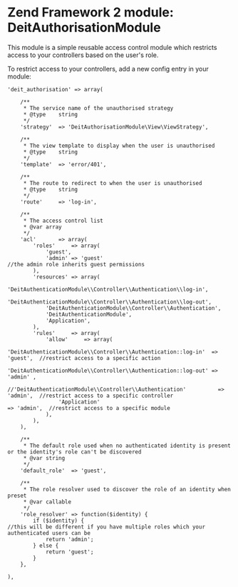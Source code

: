 
# Zend Framework 2 module: DeitAuthorisationModule #

This module is a simple reusable access control module which restricts access to 
your controllers based on the user's role.

To restrict access to your controllers, add a new config entry in your module:

	'deit_authorisation' => array(

		/**
		 * The service name of the unauthorised strategy
		 * @type    string
		 */
		'strategy'  => 'DeitAuthorisationModule\View\ViewStrategy',

		/**
		 * The view template to display when the user is unauthorised
		 * @type    string
		 */
		'template'  => 'error/401',

		/**
		 * The route to redirect to when the user is unauthorised
		 * @type    string
		 */
		'route'     => 'log-in',

		/**
		 * The access control list
		 * @var array
		 */
		'acl'       => array(
			'roles'     => array(
				'guest',
				'admin' => 'guest'                                              //the admin role inherits guest permissions
			),
			'resources' => array(
				'DeitAuthenticationModule\\Controller\\Authentication\\log-in',
				'DeitAuthenticationModule\\Controller\\Authentication\\log-out',
				'DeitAuthenticationModule\\Controller\\Authentication',
				'DeitAuthenticationModule',
				'Application',
			),
			'rules'     => array(
				'allow'     => array(
					'DeitAuthenticationModule\\Controller\\Authentication::log-in'  => 'guest',  //restrict access to a specific action
					'DeitAuthenticationModule\\Controller\\Authentication::log-out' => 'admin' ,
					//'DeitAuthenticationModule\\Controller\\Authentication'          => 'admin',  //restrict access to a specific controller
					'Application'                                                   => 'admin',  //restrict access to a specific module
				),
			),
		),

		/**
		 * The default role used when no authenticated identity is present or the identity's role can't be discovered
		 * @var string
		 */
		'default_role'  => 'guest',

		/**
		 * The role resolver used to discover the role of an identity when preset
		 * @var callable
		 */
		'role_resolver' => function($identity) {
			if ($identity) {                                                     //this will be different if you have multiple roles which your authenticated users can be
				return 'admin';
			} else {
				return 'guest';
			}
		},

	),